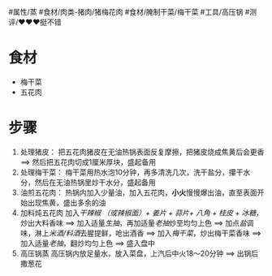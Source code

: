 #属性/蒸 
#食材/肉类-猪肉/猪梅花肉 #食材/腌制干菜/梅干菜 
#工具/高压锅 
#测评/❤️❤️❤️挺不错 

# 食材
- 梅干菜
- 五花肉

# 步骤
1. 处理猪皮：
   把五花肉猪皮在无油热锅表面反复摩擦，把猪皮烧成焦黄后会更香 ==> 然后把五花肉切成1厘米厚块，盛起备用
2. 处理梅干菜：
   梅干菜用热水泡10分钟，再多清洗几次，洗干盐分，攥干水分，然后在无油热锅里炒干水分，盛起备用
3. 油煎五花肉：
   热锅内加入少量油，加入五花肉，**小火**慢慢爆出油，直至表面开始出现焦黄，盛出多余的油
4. 加料炖五花肉
   加入*干辣椒 （或辣椒面）+ 姜片 + 蒜片+ 八角 + 桂皮 + 冰糖*，炒出大料香味
   ==> 加入适量*生抽*，再加适量*老抽*炒至均匀上色
   ==> 加点*盐*调味，淋上*米酒/料酒*去腥提鲜，呛出酒香
   ==> 加入*梅干菜*，炒出梅干菜香味
   ==> 加入适量*老抽*，翻炒均匀上色
   ==> 盛入盘中
5. 高压锅蒸
   高压锅内放足量水，放入菜盘，上汽后中火18～20分钟
   ==> 出锅后撒葱花
   
